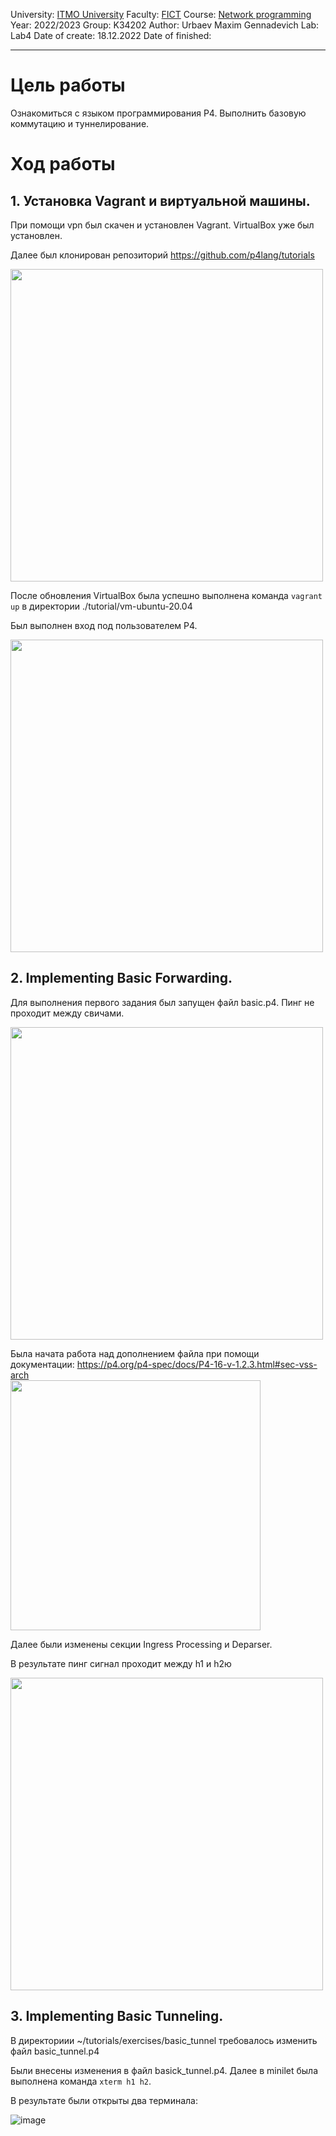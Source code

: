 University: [ITMO University](https://itmo.ru/ru/)
Faculty: [FICT](https://fict.itmo.ru)
Course: [Network programming](https://github.com/itmo-ict-faculty/network-programming)
Year: 2022/2023
Group: K34202
Author: Urbaev Maxim Gennadevich
Lab: Lab4
Date of create: 18.12.2022
Date of finished: 
___

# Цель работы

Ознакомиться с языком программирования P4. Выполнить базовую коммутацию и туннелирование.

# Ход работы
## 1. Установка Vagrant и виртуальной машины.

При помощи vpn был скачен и установлен Vagrant. VirtualBox уже был установлен. 

Далее был клонирован репозиторий https://github.com/p4lang/tutorials

<img src = https://user-images.githubusercontent.com/67152968/208302262-e622a987-4465-4d4c-b2c8-e69c634953aa.png width=500>

После обновления VirtualBox была успешно выполнена команда <code>vagrant up</code> в директории ./tutorial/vm-ubuntu-20.04

Был выполнен вход под пользователем P4.

<img src = https://user-images.githubusercontent.com/67152968/208305560-22ac5fa9-0f18-4047-8061-8f69089d6017.png width=500>

## 2. Implementing Basic Forwarding.

Для выполнения первого задания был запущен файл basic.p4. Пинг не проходит между свичами.

<img src = https://user-images.githubusercontent.com/67152968/208311021-22902193-a857-4cd8-bb1b-d8e6738dc775.png width=500>

Была начата работа над дополнением файла при помощи документации: https://p4.org/p4-spec/docs/P4-16-v-1.2.3.html#sec-vss-arch  
<img src = https://user-images.githubusercontent.com/67152968/208312288-9e20b036-0b1e-4d43-8a57-243e185f8f44.png width=400>

Далее были изменены секции Ingress Processing и Deparser.

В результате пинг сигнал проходит между h1 и h2ю

<img src = https://user-images.githubusercontent.com/67152968/208313315-1e4af043-ddbf-424b-81dd-7148924b8941.png width=500>

## 3. Implementing Basic Tunneling.

В директориии ~/tutorials/exercises/basic_tunnel требовалось изменить файл basic_tunnel.p4

Были внесены изменения в файл basick_tunnel.p4. Далее в minilet была выполнена команда <code>xterm h1 h2</code>.

В результате были открыты два терминала:

![image](https://user-images.githubusercontent.com/67152968/209218428-6badda2e-b9d3-46f7-ae24-ac43771d3b4e.png)
